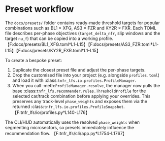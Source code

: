 # Preset workflow

The `docs/presets/` folder contains ready-made threshold targets for
popular combinations such as BL1 × XFG, AS3 × FZR and KY2R × FXR. Each
TOML file describes per-phase objectives (`target_delta_nfr`, slip
windows and the target `nu_f`) that can be copied into a working
profile. 【F:docs/presets/BL1_XFG.toml†L1-L15】【F:docs/presets/AS3_FZR.toml†L1-L15】【F:docs/presets/KY2R_FXR.toml†L1-L15】

To create a bespoke preset:

1. Duplicate the closest preset file and adjust the per-phase targets.
2. Drop the customised file into your project (e.g. alongside
   `profiles.toml`) and load it with :class:`tnfr_lfs.io.profiles.ProfileManager`.
3. When you call :meth:`ProfileManager.resolve`, the manager now pulls the
   base :class:`tnfr_lfs.recommender.rules.ThresholdProfile` for the
   selected car/track combination before applying your overrides. This
   preserves any track-level `phase_weights` and exposes them via the
   returned :class:`tnfr_lfs.io.profiles.ProfileSnapshot`. 【F:tnfr_lfs/io/profiles.py†L140-L176】

The CLI/HUD automatically uses the resolved `phase_weights` when
segmenting microsectors, so presets immediately influence the
recommendation flow. 【F:tnfr_lfs/cli/app.py†L1754-L1767】
